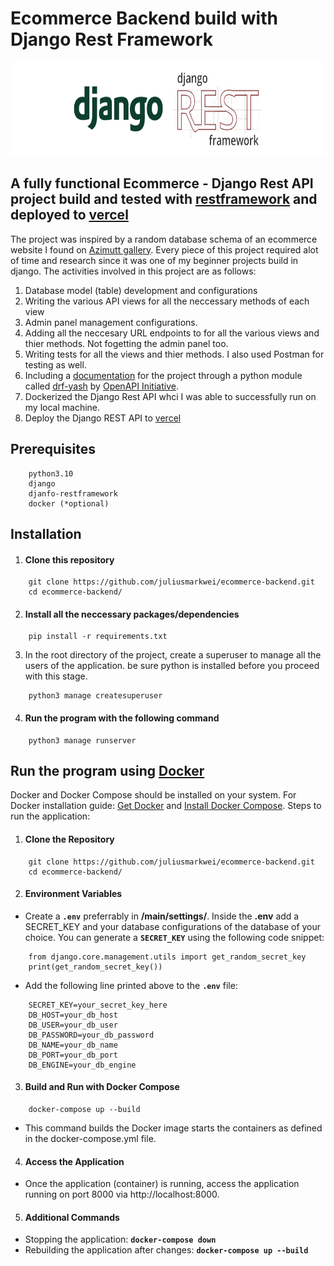 # Ecommerce Backend build with Django Rest Framework

<a href="https://www.django-rest-framework.org/" target="_blank">
    <img src="./assets/others/django drf logo.png" height=150px width=100% >
</a>

## A fully functional Ecommerce - Django Rest API project build and tested with <a href="https://www.django-rest-framework.org/" target="_blank">restframework</a> and deployed to <a href="https://vercel.com/" target="_blank">vercel</a>

The project was inspired by a random database schema of an ecommerce website I found on <a href="https://azimutt.app/gallery/e-commerce">Azimutt gallery</a>. Every piece of this project required alot of time and research since it was one of my beginner projects build in django. The activities involved in this project are as follows:

1. Database model (table) development and configurations
2. Writing the various API views for all the neccessary methods of each view
3. Admin panel management configurations.
4. Adding all the neccesary URL endpoints to for all the various views and thier methods. Not fogetting the admin panel too.
5. Writing tests for all the views and thier methods. I also used Postman for testing as well.
5. Including a <a href="https://ecommerce-backend-4el9fq6v0-julius-markweis-projects.vercel.app/" target="_blank">documentation</a> for the project through a python module called <a href="https://pypi.org/project/openapi3/" target="_blank">drf-yash</a> by <a href="https://www.openapis.org/" target="_blank">OpenAPI Initiative</a>.
5. Dockerized the Django Rest API whci I was able to successfully run on my local machine.
6. Deploy the Django REST API to <a href="https://vercel.com/" target="_blank">vercel</a>

## Prerequisites
```
    python3.10
    django
    djanfo-restframework
    docker (*optional)
```

## Installation
1. #### Clone this repository
```
    git clone https://github.com/juliusmarkwei/ecommerce-backend.git
    cd ecommerce-backend/
```
2. #### Install all the neccessary packages/dependencies
```
    pip install -r requirements.txt
```
3. In the root directory of the project, create a superuser to manage all the users of the application. be sure python is installed before you proceed with this stage.
```
    python3 manage createsuperuser
```
4. #### Run the program with the following command
```
    python3 manage runserver
```

## Run the program using <a href="https://www.docker.com/" target="_blank">Docker</a> 
Docker and Docker Compose should be installed on your system. For Docker installation guide: <a href="https://docs.docker.com/get-docker/" target="_blank">Get Docker</a> and <a href="https://docs.docker.com/compose/install/" target="_blank">Install Docker Compose</a>. Steps to run the application:

1. #### Clone the Repository
```
    git clone https://github.com/juliusmarkwei/ecommerce-backend.git
    cd ecommerce-backend/
```
2. #### Environment Variables
* Create a <strong>`.env`</strong> preferrably in <strong>/main/settings/</strong>. Inside the <strong>.env</strong> add a SECRET_KEY and your database configurations of the database of your choice. You can generate a <strong>`SECRET_KEY`</strong> using the following code snippet:
```
    from django.core.management.utils import get_random_secret_key
    print(get_random_secret_key())
```

* Add the following line printed above to the <strong>`.env`</strong> file:
```
    SECRET_KEY=your_secret_key_here
    DB_HOST=your_db_host
    DB_USER=your_db_user
    DB_PASSWORD=your_db_password
    DB_NAME=your_db_name
    DB_PORT=your_db_port
    DB_ENGINE=your_db_engine
```
3. #### Build and Run with Docker Compose
```
    docker-compose up --build
```
* This command builds the Docker image starts the containers as defined in the docker-compose.yml file.

4. #### Access the Application
* Once the application (container) is running, access the application running on port 8000 via http://localhost:8000.

5. #### Additional Commands
* Stopping the application: <strong>`docker-compose down`</strong>
* Rebuilding the application after changes: <strong>`docker-compose up --build`</strong>

